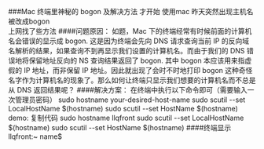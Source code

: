 ###Mac 终端里神秘的 bogon 及解决方法
才开始 使用mac  昨天突然出现主机名   被改成bogon  
上网找了些方法
####问题原因：
	如题，Mac 下的终端经常有时候前面的计算机名会错误的显示成 bogon. 这是因为终端会先向 DNS 请求查询当前 IP 的反向域名解析的结果，如果查询不到再显示我们设置的计算机名。而由于我们的 DNS 错误地将保留地址反向的 NS 查询结果返回了 bogon. 其中 bogon 本应该用来指虚假的 IP 地址，而非保留 IP 地址。因此就出现了会时不时地打印 bogon 这种奇怪名字作为计算机名的现象了。那么如何让终端只显示我们想要的计算机名而不总是从 DNS 返回结果呢？
####解决方案：
	在终端中执行以下命令即可（需要输入一次管理员密码）
		sudo hostname your-desired-host-name
		sudo scutil --set LocalHostName $(hostname)
		sudo scutil --set HostName $(hostname)
	demo:
		复制代码
		sudo hostname llqfront
		sudo scutil --set LocalHostName $(hostname)
		sudo scutil --set HostName $(hostname)
####终端显示 
	llqfront:~ name$ 